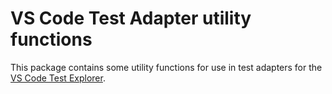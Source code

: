 # VS Code Test Adapter utility functions

This package contains some utility functions for use in test adapters for the
[VS Code Test Explorer](https://github.com/hbenl/vscode-test-explorer).
